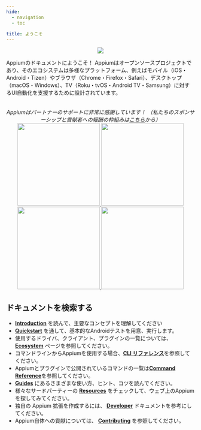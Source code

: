 ```yaml
---
hide:
  - navigation
  - toc

title: ようこそ
---
```


<style>
  .md-typeset h1,
  .appium-sponsor-thanks {
    display: none;
  }
</style>

<div style="text-align: center">
  <img src="assets/images/appium-logo-horiz.png" style="max-width: 400px;" />
</div>

Appiumのドキュメントにようこそ！ Appiumはオープンソースプロジェクトであり、そのエコシステムは多様なプラットフォーム、例えばモバイル（iOS・Android・Tizen）やブラウザ（Chrome・Firefox・Safari）、デスクトップ（macOS・Windows）、TV（Roku・tvOS・Android TV・Samsung）に対するUI自動化を支援するために設計されています。

<div style="text-align: center; margin-top: 2rem; font-style: italic;">
  Appiumはパートナーのサポートに非常に感謝しています！ （私たちのスポンサーシップと貢献者への報酬の枠組みは<a
  href="https://github.com/appium/appium/blob/master/GOVERNANCE.md#sponsorship">こちら</a>から）  
<div class="homepageSponsors">
    <div class="homepageSponsor">
      <a href="https://www.browserstack.com/browserstack-appium?utm_campaigncode=701OW00000AoUTQYA3&utm_medium=partnered&utm_source=appium">
        <img src="assets/images/sponsor-logo-browserstack-dark.png#only-dark" style="width: 220px;" />
        <img src="assets/images/sponsor-logo-browserstack-light.png#only-light" style="width: 220px;" />
      </a>
    </div>
    <div class="homepageSponsor">
      <a href="https://lambdatest.com/?utm_source=appium.io&utm_medium=organic&utm_campaign=june_25&utm_term=sk&utm_content=webpage">
        <img src="assets/images/sponsor-logo-lambdatest-dark.png#only-dark" style="width: 220px;" />
        <img src="assets/images/sponsor-logo-lambdatest-light.png#only-light" style="width: 220px;" />
      </a>
    </div>
  </div>
</div>

## ドキュメントを検索する

<div class="grid cards" markdown>

- [**Introduction**](./intro/index.md) を読んで、主要なコンセプトを理解してください
- [**Quickstart**](./quickstart/index.md) を通して、基本的なAndroidテストを用意、実行します。
- 使用するドライバ、クライアント、プラグインの一覧については、 [**Ecosystem**](./ecosystem/index.md) ページを参照してください。
- コマンドラインからAppiumを使用する場合、[**CLI リファレンス**](./cli/index.md)を参照してください。
- Appiumとプラグインで公開されているコマンドの一覧は[**Command Reference**](./commands/index.md)を参照してください。
- [**Guides**](./guides/migrating-1-to-2.md) にあるさまざまな使い方、ヒント、コツを読んでください。
- 様々なサードパーティーの [**Resources**](./resources.md) をチェックして、ウェブ上のAppiumを探してみてください。
- 独自の Appium 拡張を作成するには、 [**Developer**](./developing/index.md) ドキュメントを参考にしてください。
- Appium自体への貢献については、 [**Contributing**](./contributing.md) を参照してください。

</div>
